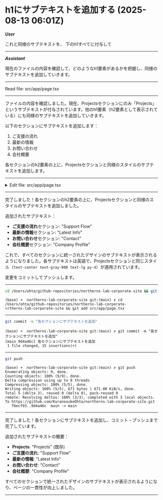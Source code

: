 <!-- Generated by SpecStory -->

# h1にサブテキストを追加する (2025-08-13 06:01Z)

_**User**_

これと同様のサブテキストを、
下のh1すべてに付与して

---

_**Assistant**_

現在のファイルの内容を確認して、どのようなh1要素があるかを把握し、同様のサブテキストを追加していきます。


---

Read file: src/app/page.tsx

---

ファイルの内容を確認しました。現在、Projectsセクションにのみ「Projects」というサブテキストが付与されています。他のh1要素（h2要素として表示されている）にも同様のサブテキストを追加していきます。

以下のセクションにサブテキストを追加します：
1. ご支援の流れ
2. 最新の情報  
3. お問い合わせ
4. 会社概要

各セクションのh2要素の上に、Projectsセクションと同様のスタイルのサブテキストを追加します。


---

<details><summary>Edit file: src/app/page.tsx</summary>

各セクションのh2要素の上に、Projectsセクションと同様のスタイルのサブテキストを追加します。

**Chunk 1**
Lines added: 3, lines removed: undefined

```diff
@@ -187,4 +187,7 @@
          <section className="relative w-full py-16 md:py-28 overflow-hidden bg-white">
            <div className="container px-4 md:px-6 relative z-10">
+             <p className="text-center text-gray-900 text-lg py-4"> 
+               Support Flow
+             </p>
              <h2 className="text-4xl md:text-5xl lg:text-6xl font-bold tracking-tighter text-center mb-16 text-gray-900">
                ご支援の流れ
```

**Chunk 2**
Lines added: 3, lines removed: undefined

```diff
@@ -198,4 +201,7 @@
          <section id="news" className="relative w-full py-16 md:py-28 overflow-hidden bg-white">
            <div className="container px-4 md:px-6 relative z-10">
+             <p className="text-center text-gray-900 text-lg py-4"> 
+               Latest Info
+             </p>
              <h2 className="text-4xl md:text-5xl lg:text-6xl font-bold tracking-tighter text-center mb-16 text-gray-900">
                最新の情報
```

**Chunk 3**
Lines added: 3, lines removed: undefined

```diff
@@ -217,4 +223,7 @@
          <section id="contact" className="relative w-full py-16 md:py-28 overflow-hidden bg-white">
            <div className="container px-4 md:px-6 max-w-6xl mx-auto relative z-10">
+             <p className="text-center text-gray-900 text-lg py-4"> 
+               Contact
+             </p>
              <h2 className="text-4xl md:text-5xl lg:text-6xl font-bold tracking-tighter text-center mb-16 text-gray-900">
                お問い合わせ
```

**Chunk 4**
Lines added: 3, lines removed: undefined

```diff
@@ -366,4 +375,7 @@
          <section className="relative w-full py-16 md:py-28 overflow-hidden bg-white">
            <div className="container px-4 md:px-6 max-w-3xl mx-auto relative z-10">
+             <p className="text-center text-gray-900 text-lg py-4"> 
+               Company Profile
+             </p>
              <h2 className="text-4xl md:text-5xl lg:text-6xl font-bold tracking-tighter text-center mb-16 text-gray-900">
                会社概要
```

</details>

---

完了しました！各セクションのh2要素の上に、Projectsセクションと同様のスタイルのサブテキストを追加しました。

追加されたサブテキスト：
- **ご支援の流れ**セクション: "Support Flow"
- **最新の情報**セクション: "Latest Info"  
- **お問い合わせ**セクション: "Contact"
- **会社概要**セクション: "Company Profile"

これで、すべてのセクションに統一されたデザインのサブテキストが表示されるようになりました。各サブテキストは英語で、Projectsセクションと同じスタイル（`text-center text-gray-900 text-lg py-4`）が適用されています。

変更をコミットしてプッシュします。


---

```bash
cd /Users/ohta/github-repositories/northerns-lab-corporate-site && git add src/app/page.tsx
```

```
(base) ➜  northerns-lab-corporate-site git:(main) ✗ cd /Users/ohta/github-repositories/northerns-lab-corporate-
<rtherns-lab-corporate-site && git add src/app/page.tsx
```

---

```bash
git commit -m "各セクションにサブテキストを追加"
```

```
(base) ➜  northerns-lab-corporate-site git:(main) ✗ git commit -m "各セクションにサブテキストを追加"
[main 9d4a46c] 各セクションにサブテキストを追加
 1 file changed, 15 insertions(+)
```

---

```bash
git push
```

```
(base) ➜  northerns-lab-corporate-site git:(main) ✗ git push
Enumerating objects: 9, done.
Counting objects: 100% (9/9), done.
Delta compression using up to 8 threads
Compressing objects: 100% (5/5), done.
Writing objects: 100% (5/5), 671 bytes | 671.00 KiB/s, done.
Total 5 (delta 3), reused 0 (delta 0), pack-reused 0
remote: Resolving deltas: 100% (3/3), completed with 3 local objects.
To https://github.com/KuranosukeOhta/northerns-lab-corporate-site.git
   f6ecf93..9d4a46c  main -> main
```

---

完了しました！各セクションにサブテキストを追加し、コミット・プッシュまで完了しています。

追加されたサブテキストの概要：
- **Projects**: "Projects" (既存)
- **ご支援の流れ**: "Support Flow" 
- **最新の情報**: "Latest Info"
- **お問い合わせ**: "Contact"
- **会社概要**: "Company Profile"

すべてのセクションで統一されたデザインのサブテキストが表示されるようになり、ページの一貫性が向上しました。

---

